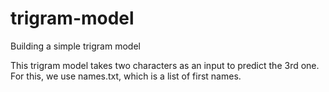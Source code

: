 # trigram-model
Building a simple trigram model

This trigram model takes two characters as an input to predict the 3rd one. For this, we use names.txt, which is a list of first names. 

